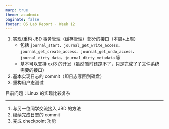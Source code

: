 ```yaml
---
marp: true
theme: academic
paginate: false
footer: OS Lab Report · Week 12
---
```


<!-- _header: 第 12 周工作 -->

1. 实现/重构 JBD 事务管理（缓存管理）部分的接口（本周+上周）
   - 包括 `journal_start`、`journal_get_write_access`、`journal_get_create_access`、`journal_get_undo_access`、`journal_dirty_data`、`journal_dirty_metadata` 等
   - 基本可以支持 ext3 的开发（虽然暂时还跑不了，只是完成了了文件系统需要的接口）
2. 基本实现日志的 commit（即日志写回到磁盘）
3. 重构用户态测试

目前问题：Linux 的实现比较复杂

---

<!-- _header: 下周工作 -->

1. 与另一位同学交流接入 JBD 的方法
2. 继续完成日志的 commit
3. 完成 checkpoint 功能
